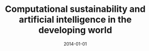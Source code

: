 ---
title: "Computational sustainability and artificial intelligence in the developing world"
collection: publications
permalink: /publication/2014-computational-sustainability-and-artificial-intelligence
date: 2014-01-01
venue: 'AI Magazine (35) 3, 36-47'
paperurl: '/files/Quinn_2014_AIMagazine.pdf'
citation: 'John Quinn, Vanessa Frias-Martinez, Lakshminarayan Subramanian'
---